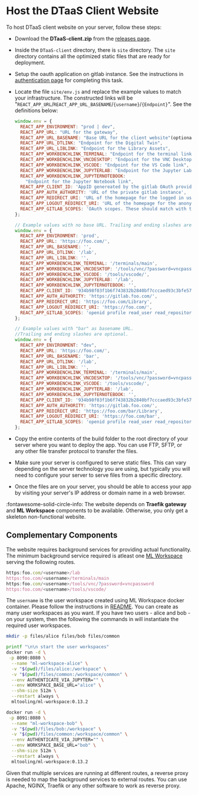 # Host the DTaaS Client Website

To host DTaaS client website on your server, follow these steps:

- Download the **DTaaS-client.zip** from the
  [releases page](https://github.com/INTO-CPS-Association/DTaaS/releases).
- Inside the `DTaaS-client` directory, there is `site` directory.
  The `site` directory contains all the optimized
  static files that are ready for deployment.

- Setup the oauth application on gitlab instance.
  See the instructions in [authentication page](auth.md) for completing this task.
- Locate the file `site/env.js` and replace the example values to
  match your infrastructure.
  The constructed links will be
  "`REACT_APP_URL`/`REACT_APP_URL_BASENAME`/`{username}`/`{Endpoint}`".
  See the definitions below:

  ```js
  window.env = {
    REACT_APP_ENVIRONMENT: "prod | dev",
    REACT_APP_URL: "URL for the gateway",
    REACT_APP_URL_BASENAME: "Base URL for the client website"(optional),
    REACT_APP_URL_DTLINK: "Endpoint for the Digital Twin",
    REACT_APP_URL_LIBLINK: "Endpoint for the Library Assets",
    REACT_APP_WORKBENCHLINK_TERMINAL: "Endpoint for the terminal link",
    REACT_APP_WORKBENCHLINK_VNCDESKTOP: "Endpoint for the VNC Desktop link",
    REACT_APP_WORKBENCHLINK_VSCODE: "Endpoint for the VS Code link",
    REACT_APP_WORKBENCHLINK_JUPYTERLAB: "Endpoint for the Jupyter Lab link",
    REACT_APP_WORKBENCHLINK_JUPYTERNOTEBOOK:
      "Endpoint for the Jupyter Notebook link",
    REACT_APP_CLIENT_ID: 'AppID genereated by the gitlab OAuth provider',
    REACT_APP_AUTH_AUTHORITY: 'URL of the private gitlab instance',
    REACT_APP_REDIRECT_URI: 'URL of the homepage for the logged in users of the website',
    REACT_APP_LOGOUT_REDIRECT_URI: 'URL of the homepage for the anonymous users of the website',
    REACT_APP_GITLAB_SCOPES: 'OAuth scopes. These should match with the scopes set in gitlab OAuth provider',
  };

  // Example values with no base URL. Trailing and ending slashes are optional.
  window.env = {
    REACT_APP_ENVIRONMENT: 'prod',
    REACT_APP_URL: 'https://foo.com/',
    REACT_APP_URL_BASENAME: '',
    REACT_APP_URL_DTLINK: '/lab',
    REACT_APP_URL_LIBLINK: '',
    REACT_APP_WORKBENCHLINK_TERMINAL: '/terminals/main',
    REACT_APP_WORKBENCHLINK_VNCDESKTOP: '/tools/vnc/?password=vncpassword',
    REACT_APP_WORKBENCHLINK_VSCODE: '/tools/vscode/',
    REACT_APP_WORKBENCHLINK_JUPYTERLAB: '/lab',
    REACT_APP_WORKBENCHLINK_JUPYTERNOTEBOOK: '',
    REACT_APP_CLIENT_ID: '934b98f03f1b6f743832b2840bf7cccaed93c3bfe579093dd0942a433691ccc0',
    REACT_APP_AUTH_AUTHORITY: 'https://gitlab.foo.com/',
    REACT_APP_REDIRECT_URI: 'https://foo.com/Library',
    REACT_APP_LOGOUT_REDIRECT_URI: 'https://foo.com/',
    REACT_APP_GITLAB_SCOPES: 'openid profile read_user read_repository api',
  };

  // Example values with "bar" as basename URL.
  //Trailing and ending slashes are optional.
  window.env = {
    REACT_APP_ENVIRONMENT: "dev",
    REACT_APP_URL: 'https://foo.com/',
    REACT_APP_URL_BASENAME: 'bar',
    REACT_APP_URL_DTLINK: '/lab',
    REACT_APP_URL_LIBLINK: '',
    REACT_APP_WORKBENCHLINK_TERMINAL: '/terminals/main',
    REACT_APP_WORKBENCHLINK_VNCDESKTOP: '/tools/vnc/?password=vncpassword',
    REACT_APP_WORKBENCHLINK_VSCODE: '/tools/vscode/',
    REACT_APP_WORKBENCHLINK_JUPYTERLAB: '/lab',
    REACT_APP_WORKBENCHLINK_JUPYTERNOTEBOOK: '',
    REACT_APP_CLIENT_ID: '934b98f03f1b6f743832b2840bf7cccaed93c3bfe579093dd0942a433691ccc0',
    REACT_APP_AUTH_AUTHORITY: 'https://gitlab.foo.com/',
    REACT_APP_REDIRECT_URI: 'https://foo.com/bar/Library',
    REACT_APP_LOGOUT_REDIRECT_URI: 'https://foo.com/bar',
    REACT_APP_GITLAB_SCOPES: 'openid profile read_user read_repository api',
  };
  ```

- Copy the entire contents of the build folder to the root directory of your
  server where you want to deploy the app. You can use FTP, SFTP, or any
  other file transfer protocol to transfer the files.

- Make sure your server is configured to serve static files. This can vary
  depending on the server technology you are using, but typically you will
  need to configure your server to serve files from a specific directory.

- Once the files are on your server, you should be able to access your app
  by visiting your server's IP address or domain name in a web browser.

:fontawesome-solid-circle-info:
The website depends on **Traefik gateway** and **ML Workspace**
components to be available. Otherwise, you only get a skeleton non-functional website.

## Complementary Components

The website requires background services for providing actual functionality.
The minimum background service required is atleast
one [ML Workspace](https://github.com/ml-tooling/ml-workspace)
serving the following routes.

```js
https:foo.com/<username>/lab
https:foo.com/<username>/terminals/main
https:foo.com/<username>/tools/vnc/?password=vncpassword
https:foo.com/<username>/tools/vscode/
```

The `username` is the user workspace created using ML Workspace docker container.
Please follow the instructions in
[README](https://github.com/ml-tooling/ml-workspace/blob/main/README.md).
You can create as many user workspaces as you want.
If you have two users - alice and bob - on your system,
then the following the commands in  will instantiate the required user workspaces.

```bash
mkdir -p files/alice files/bob files/common

printf "\n\n start the user workspaces"
docker run -d \
 -p 8090:8080 \
  --name "ml-workspace-alice" \
  -v "$(pwd)/files/alice:/workspace" \
  -v "$(pwd)/files/common:/workspace/common" \
  --env AUTHENTICATE_VIA_JUPYTER="" \
  --env WORKSPACE_BASE_URL="alice" \
  --shm-size 512m \
  --restart always \
  mltooling/ml-workspace:0.13.2

docker run -d \
 -p 8091:8080 \
  --name "ml-workspace-bob" \
  -v "$(pwd)/files/bob:/workspace" \
  -v "$(pwd)/files/common:/workspace/common" \
  --env AUTHENTICATE_VIA_JUPYTER="" \
  --env WORKSPACE_BASE_URL="bob" \
  --shm-size 512m \
  --restart always \
  mltooling/ml-workspace:0.13.2
```

Given that multiple services are running at different routes,
a reverse proxy is needed to map the background services to external routes.
You can use Apache, NGINX, Traefik or any other software to work
as reverse proxy.